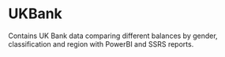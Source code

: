 # UKBank
Contains UK Bank data comparing different balances by gender, classification and region with PowerBI and SSRS reports.
